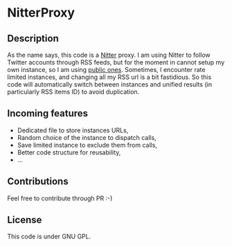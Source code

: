 # NitterProxy

## Description

As the name says, this code is a [Nitter](https://github.com/zedeus/nitter) proxy. I am using Nitter to follow Twitter accounts through RSS feeds, but for the moment in cannot setup my own instance, so I am using [public ones](https://github.com/zedeus/nitter/wiki/Instances). Sometimes, I encounter rate limited instances, and changing all my RSS url is a bit fastidious. So this code will automatically switch between instances and unified results (in particularly RSS items ID) to avoid duplication.

## Incoming features

- Dedicated file to store instances URLs,
- Random choice of the instance to dispatch calls,
- Save limited instance to exclude them from calls,
- Better code structure for reusability,
- ...

## Contributions

Feel free to contribute through PR :-)

## License
This code is under GNU GPL.
